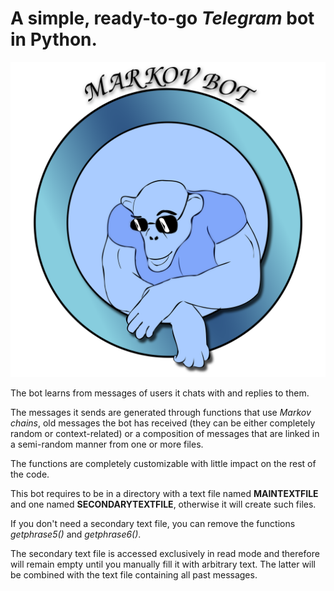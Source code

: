 # A simple, ready-to-go *Telegram* bot in Python.

![](fantuzzo_logo.svg)

The bot learns from messages of users it chats with and replies to them.

 The messages it sends are generated through functions that use *Markov chains*, old messages the bot has received (they can be either completely random or context-related) or a composition of messages that are linked in a semi-random manner from one or more files.

The functions are completely customizable with little impact on the rest of the code.

This bot requires to be in a directory with a text file named **MAINTEXTFILE** and one named **SECONDARYTEXTFILE**, otherwise it will create such files.

If you don't need a secondary text file, you can remove the functions *getphrase5()* and *getphrase6()*. 

The secondary text file is accessed exclusively in read mode and therefore will remain empty until you manually fill it with arbitrary text. The latter will be combined with the text file containing all past messages. 
